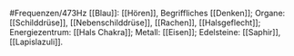 #Frequenzen/473Hz
[[Blau]]: [[Hören]], Begriffliches [[Denken]]; Organe: [[Schilddrüse]], [[Nebenschilddrüse]], [[Rachen]], [[Halsgeflecht]]; Energiezentrum: [[Hals Chakra]]; Metall: [[Eisen]]; Edelsteine: [[Saphir]], [[Lapislazuli]].